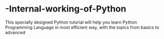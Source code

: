 # -Internal-working-of-Python
This specially designed Python tutorial will help you learn Python Programming Language in most efficient way, with the topics from basics to advanced
